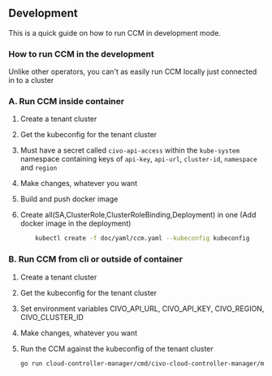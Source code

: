 ## Development

This is a quick guide on how to run CCM in development mode. 
### How to run CCM in the development

Unlike other operators, you can't as easily run CCM locally just connected in to a cluster

### A. Run CCM inside container

1. Create a tenant cluster
2. Get the kubeconfig for the tenant cluster
3. Must have a secret called `civo-api-access` within the `kube-system` namespace containing keys of `api-key`, `api-url`, `cluster-id`, `namespace` and `region`
4. Make changes, whatever you want
5. Build and push docker image
6. Create all(SA,ClusterRole,ClusterRoleBinding,Deployment) in one (Add docker image in the deployment)

    ```bash
        kubectl create -f doc/yaml/ccm.yaml --kubeconfig kubeconfig
    ```
### B. Run CCM from cli or outside of container

1. Create a tenant cluster
2. Get the kubeconfig for the tenant cluster
3. Set environment variables CIVO_API_URL, CIVO_API_KEY, CIVO_REGION, CIVO_CLUSTER_ID
4. Make changes, whatever you want
5. Run the CCM against the kubeconfig of the tenant cluster

   ```bash
   go run cloud-controller-manager/cmd/civo-cloud-controller-manager/main.go --kubeconfig kubeconfig
   ```

